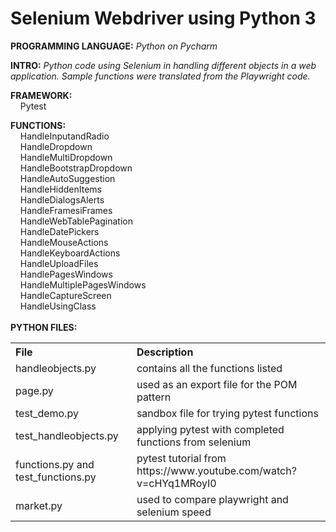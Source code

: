 # Selenium Webdriver using Python 3
**PROGRAMMING LANGUAGE:** *Python on Pycharm*<br />

**INTRO:** *Python code using Selenium in handling different objects in a web application. Sample functions were translated from the Playwright code.*<br /> 

**FRAMEWORK:**<br />
  &nbsp;&nbsp;&nbsp; Pytest<br />

**FUNCTIONS:**<br />
  &nbsp;&nbsp;&nbsp; HandleInputandRadio<br />
  &nbsp;&nbsp;&nbsp; HandleDropdown<br />
  &nbsp;&nbsp;&nbsp; HandleMultiDropdown<br />
  &nbsp;&nbsp;&nbsp; HandleBootstrapDropdown<br />
  &nbsp;&nbsp;&nbsp; HandleAutoSuggestion<br />
  &nbsp;&nbsp;&nbsp; HandleHiddenItems<br />
  &nbsp;&nbsp;&nbsp; HandleDialogsAlerts<br />
  &nbsp;&nbsp;&nbsp; HandleFramesiFrames<br />
  &nbsp;&nbsp;&nbsp; HandleWebTablePagination<br />
  &nbsp;&nbsp;&nbsp; HandleDatePickers<br />
  &nbsp;&nbsp;&nbsp; HandleMouseActions<br />
  &nbsp;&nbsp;&nbsp; HandleKeyboardActions<br />
  &nbsp;&nbsp;&nbsp; HandleUploadFiles<br />
  &nbsp;&nbsp;&nbsp; HandlePagesWindows<br />
  &nbsp;&nbsp;&nbsp; HandleMultiplePagesWindows<br />
  &nbsp;&nbsp;&nbsp; HandleCaptureScreen<br />
  &nbsp;&nbsp;&nbsp; HandleUsingClass<br />
<br />
**PYTHON FILES:**<br />
<table>
  <tr align="left">
    <th>File</th>
    <th>Description</th>
  </tr>
  <tr>
    <td>handleobjects.py</td>
    <td>contains all the functions listed</td>
  </tr>
  <tr>
    <td>page.py</td>
    <td>used as an export file for the POM pattern</td>
  </tr>
  <tr>
    <td>test_demo.py</td>
    <td>sandbox file for trying pytest functions</td>
  </tr> 
  <tr>
    <td>test_handleobjects.py</td>
    <td>applying pytest with completed functions from selenium</td>
  </tr>    
  <tr>
    <td>functions.py and test_functions.py</td>
    <td>pytest tutorial from https://www.youtube.com/watch?v=cHYq1MRoyI0</td>
  </tr>
  <tr>
    <td>market.py</td>
    <td>used to compare playwright and selenium speed</td>
  </tr>    
</table>
